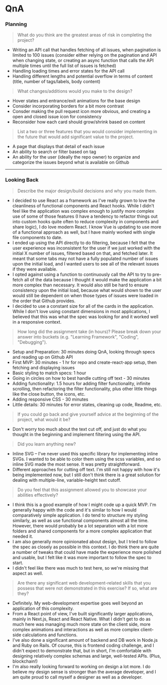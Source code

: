 # QnA

### Planning

> What do you think are the greatest areas of risk in completing the project?
- Writing an API call that handles fetching of all issues, when pagination is limited to 100 issues (consider either relying on the pagination and API when changing state, or creating an async function that calls the API multiple times until the full list of issues is fetched)
- Handling loading times and error states for the API call
- Handling different lengths and potential overflow in terms of content (title, number of tags/labels, body content)

> What changes/additions would you make to the design?
- Hover states and entrance/exit animations for the base design
- Consider incorporating borders for a bit more contrast
- Consder making the pull request icon more obvious, and creating a open and closed issue icon for consistency
- Reconsider how each card should grow/shrink based on content

> List a two or three features that you would consider implementing in the future that would add significant value to the project.
- A page that displays that detail of each issue
- An ability to search or filter based on tag 
- An ability for the user (ideally the repo owner) to organize and categorize the issues beyond what is available on Github

---

### Looking Back

> Describe the major design/build decisions and why you made them.
- I decided to use React as a framework as I've really grown to love the cleanliness of functional components and React hooks. While I didn't feel like the application was complex enough to justify more complex use of some of those features (I have a tendency to refactor things out into custom hooks quite often to reduce complexity in components and share logic), I do love modern React. I know Vue is updating to use more of a functional approach as well, but I have mainly worked with single file components to date. 
- I ended up using the API directly to do filtering, because I felt that the user experience was inconsistent for the user if we just worked with the initial X number of issues, filtered based on that, and fetched later. It meant that some tabs may not have a fully populated number of issues upon the initial load, and I wanted users to see all of the relevant issues if they were available. 
- I opted against using a function to continuously call the API to try to pre-fetch all of the data because I thought it would make the application a bit more complex than necessary. It would also still be hard to ensure consistency upon the initial load, because what would shown to the user would still be dependent on when those types of issues were loaded in the order that Github provides. 
- I decided to use a constant size for all of the cards in the application. While I don't love using constant dimensions in most applications, I believed that this was what the spec was looking for and it worked well in a responsive context. 

> How long did the assignment take (in hours)? Please break down your answer into buckets (e.g. "Learning Framework", "Coding", "Debugging").
- Setup and Preparation: 30 minutes doing QnA, looking through specs and reading up on Github API
- First MVP: 30 minutes - 1 hr for repo and create-react-app setup, then fetching and displaying issues
- Basic styling to match specs: 1 hour
- Going in circles on how to best handle cutting off text - 30 minutes
- Adding functionality: 1.5 hours for adding filter functionality, infinite scrolling, then refactoring the filter functionality, plus other little things like the close button, the icons, etc.
- Adding responsive CSS - 30 minutes
- Little details: 30 minutes for error states, cleaning up code, Readme, etc. 

> If you could go back and give yourself advice at the beginning of the project, what would it be?
- Don't worry too much about the text cut off, and just do what you thought in the beginning and implement filtering using the API. 

> Did you learn anything new?
- Inline SVG – I've never used this specific library for implementing inline SVGs. I wanted to be able to color them using the scss variables, and so inline SVG made the most sense. It was pretty straightforward. 
- Different approaches for cutting off text. I'm still not happy with how it's being implemented now, but I still don't think there is a great solution for dealing with multiple-line, variable-height text cutoff. 

> Do you feel that this assignment allowed you to showcase your abilities effectively?
- I think this is a good example of how I might code up a quick MVP. I'm generally happy with the code and it's similar to how I would comparatively simple application. I do tend to structure my styling similarly, as well as use functional components almost all the time. However, there would probably be a lot separation with a lot more folders and shared components for a more complex application that needed it. 
- I am also generally more opinionated about design, but I tried to follow the spec as closely as possible in this context. I do think there are quite a number of tweaks that could have made the experience more polished and usable, but I felt like it was more important to follow the spec to start.
- I didn't feel like there was much to test here, so we're missing that aspect as well. 

> Are there any significant web development-related skills that you possess that were not demonstrated in this exercise? If so, what are they?
- Definitely. My web-development expertise goes well beyond an application of this complexity. 
- From a React point of view, I've built significantly larger applications, mainly in Next.js, React and React Native. What I didn't get to do as much here was managing much more state on the client side, more complex animations and interactions as well as more complex client-side calculations and functions. 
- I've also done a significant amount of backend and DB work in Node.js and Ruby on Rails. Of course, this is frontend coding challenge, and I didn't expect to demonstrate that, but in short, I'm comfortable with designing relatively complex schemas and large, well-tested APIs. (Plus, blockchain!)
- I'm also really looking forward to working on design a lot more. I do believe my design sense is stronger than the average developer, and I am quite proud to call myself a designer as well as a developer. 